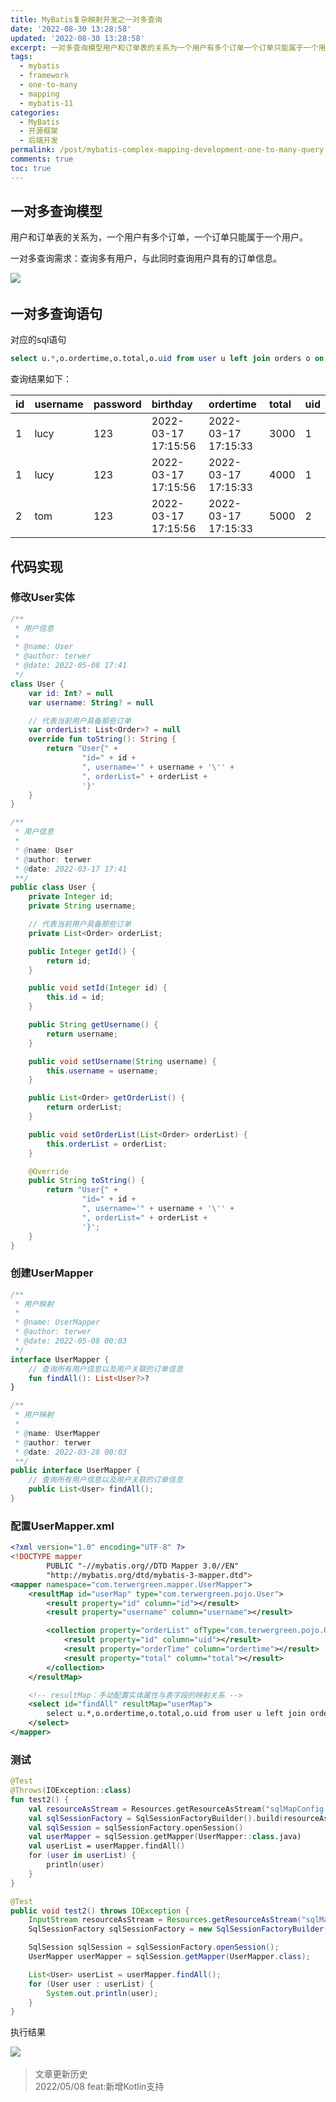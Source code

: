 ```yaml
---
title: MyBatis复杂映射开发之一对多查询
date: '2022-08-30 13:28:58'
updated: '2022-08-30 13:28:58'
excerpt: 一对多查询模型用户和订单表的关系为一个用户有多个订单一个订单只能属于一个用户。一对多查询需求_查询多有用户与此同时查询用户具有的订单信息。一对多查询语句对应的sql语句selectuoordertimeototalouidfromuseruleftjoinordersoonuid=ouid_查询结果如下_idusernamepasswordbirthdayordertimetotaluidlucy____lucy____tom____代码实现修改user实体用户信息@name_user@author_te
tags:
  - mybatis
  - framework
  - one-to-many
  - mapping
  - mybatis-11
categories:
  - MyBatis
  - 开源框架
  - 后端开发
permalink: /post/mybatis-complex-mapping-development-one-to-many-query.html
comments: true
toc: true
---
```

## 一对多查询模型

用户和订单表的关系为，一个用户有多个订单，一个订单只能属于一个用户。

一对多查询需求：查询多有用户，与此同时查询用户具有的订单信息。

![](https://img1.terwer.space/20220327141112.png)​

## 一对多查询语句

对应的sql语句

```sql
select u.*,o.ordertime,o.total,o.uid from user u left join orders o on u.id = o.uid;
```

查询结果如下：

|id|username|password|birthday|ordertime|total|uid|
| :---| :---------| :---------| :--------------------| :--------------------| :------| :----|
|1|lucy|123|2022-03-17 17:15:56|2022-03-17 17:15:33|3000|1|
|1|lucy|123|2022-03-17 17:15:56|2022-03-17 17:15:33|4000|1|
|2|tom|123|2022-03-17 17:15:56|2022-03-17 17:15:33|5000|2|

## 代码实现

### 修改User实体

<code-group>

<code-block title="Kotlin" active>

```kotlin
/**
 * 用户信息
 *
 * @name: User
 * @author: terwer
 * @date: 2022-05-08 17:41
 */
class User {
    var id: Int? = null
    var username: String? = null

    // 代表当前用户具备那些订单
    var orderList: List<Order>? = null
    override fun toString(): String {
        return "User{" +
                "id=" + id +
                ", username='" + username + '\'' +
                ", orderList=" + orderList +
                '}'
    }
}
```

</code-block>

<code-block title="Java">

```java
/**
 * 用户信息
 *
 * @name: User
 * @author: terwer
 * @date: 2022-03-17 17:41
 **/
public class User {
    private Integer id;
    private String username;

    // 代表当前用户具备那些订单
    private List<Order> orderList;

    public Integer getId() {
        return id;
    }

    public void setId(Integer id) {
        this.id = id;
    }

    public String getUsername() {
        return username;
    }

    public void setUsername(String username) {
        this.username = username;
    }

    public List<Order> getOrderList() {
        return orderList;
    }

    public void setOrderList(List<Order> orderList) {
        this.orderList = orderList;
    }

    @Override
    public String toString() {
        return "User{" +
                "id=" + id +
                ", username='" + username + '\'' +
                ", orderList=" + orderList +
                '}';
    }
}
```

</code-block>

</code-group>

### 创建UserMapper

<code-group>

<code-block title="Kotlin" active>

```kotlin
/**
 * 用户映射
 *
 * @name: UserMapper
 * @author: terwer
 * @date: 2022-05-08 00:03
 */
interface UserMapper {
    // 查询所有用户信息以及用户关联的订单信息
    fun findAll(): List<User?>?
}
```

</code-block>

<code-block title="Java">

```java
/**
 * 用户映射
 *
 * @name: UserMapper
 * @author: terwer
 * @date: 2022-03-28 00:03
 **/
public interface UserMapper {
    // 查询所有用户信息以及用户关联的订单信息
    public List<User> findAll();
}
```

</code-block>

</code-group>

### 配置UserMapper.xml

```xml
<?xml version="1.0" encoding="UTF-8" ?>
<!DOCTYPE mapper
        PUBLIC "-//mybatis.org//DTD Mapper 3.0//EN"
        "http://mybatis.org/dtd/mybatis-3-mapper.dtd">
<mapper namespace="com.terwergreen.mapper.UserMapper">
    <resultMap id="userMap" type="com.terwergreen.pojo.User">
        <result property="id" column="id"></result>
        <result property="username" column="username"></result>

        <collection property="orderList" ofType="com.terwergreen.pojo.Order">
            <result property="id" column="uid"></result>
            <result property="orderTime" column="ordertime"></result>
            <result property="total" column="total"></result>
        </collection>
    </resultMap>

    <!-- resultMap：手动配置实体属性与表字段的映射关系 -->
    <select id="findAll" resultMap="userMap">
        select u.*,o.ordertime,o.total,o.uid from user u left join orders o on u.id = o.uid
    </select>
</mapper>
```

### 测试

<code-group>

<code-block title="Kotlin" active>

```kotlin
@Test
@Throws(IOException::class)
fun test2() {
    val resourceAsStream = Resources.getResourceAsStream("sqlMapConfig.xml")
    val sqlSessionFactory = SqlSessionFactoryBuilder().build(resourceAsStream)
    val sqlSession = sqlSessionFactory.openSession()
    val userMapper = sqlSession.getMapper(UserMapper::class.java)
    val userList = userMapper.findAll()
    for (user in userList) {
        println(user)
    }
}
```

</code-block>

<code-block title="Java">

```java
@Test
public void test2() throws IOException {
    InputStream resourceAsStream = Resources.getResourceAsStream("sqlMapConfig.xml");
    SqlSessionFactory sqlSessionFactory = new SqlSessionFactoryBuilder().build(resourceAsStream);

    SqlSession sqlSession = sqlSessionFactory.openSession();
    UserMapper userMapper = sqlSession.getMapper(UserMapper.class);

    List<User> userList = userMapper.findAll();
    for (User user : userList) {
        System.out.println(user);
    }
}
```

</code-block>

</code-group>

执行结果

![](https://img1.terwer.space/20220328001602.png)​

> 文章更新历史  
> 2022/05/08 feat:新增Kotlin支持

‍